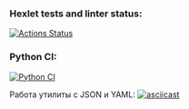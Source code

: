 ### Hexlet tests and linter status:
[![Actions Status](https://github.com/Neyghyw/python-project-50/workflows/hexlet-check/badge.svg)](https://github.com/Neyghyw/python-project-50/actions)

### Python CI:
[![Python CI](https://github.com/Neyghyw/python-project-50/actions/workflows/python-app.yml/badge.svg)](https://github.com/Neyghyw/python-project-50/actions/workflows/python-app.yml)

Работа утилиты с JSON и YAML:
[![asciicast](https://asciinema.org/a/545337.svg)](https://asciinema.org/a/545337)
